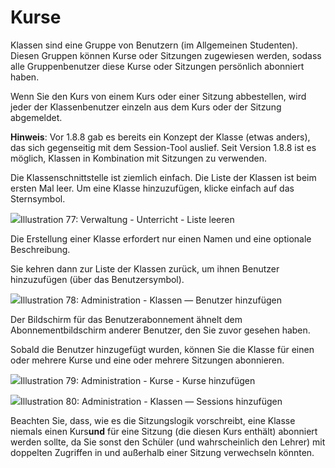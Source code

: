 # Kurse

Klassen sind eine Gruppe von Benutzern \(im Allgemeinen Studenten\). Diesen Gruppen können Kurse oder Sitzungen zugewiesen werden, sodass alle Gruppenbenutzer diese Kurse oder Sitzungen persönlich abonniert haben.

Wenn Sie den Kurs von einem Kurs oder einer Sitzung abbestellen, wird jeder der Klassenbenutzer einzeln aus dem Kurs oder der Sitzung abgemeldet.

**Hinweis**: Vor 1.8.8 gab es bereits ein Konzept der Klasse \(etwas anders\), das sich gegenseitig mit dem Session-Tool auslief. Seit Version 1.8.8 ist es möglich, Klassen in Kombination mit Sitzungen zu verwenden.

Die Klassenschnittstelle ist ziemlich einfach. Die Liste der Klassen ist beim ersten Mal leer. Um eine Klasse hinzuzufügen, klicke einfach auf das Sternsymbol.

![](../../.gitbook/assets/graficos93%20%284%29.png)Illustration 77: Verwaltung - Unterricht - Liste leeren

Die Erstellung einer Klasse erfordert nur einen Namen und eine optionale Beschreibung.

Sie kehren dann zur Liste der Klassen zurück, um ihnen Benutzer hinzuzufügen \(über das Benutzersymbol\).

![](../../.gitbook/assets/graficos94%20%284%29.png)Illustration 78: Administration - Klassen — Benutzer hinzufügen

Der Bildschirm für das Benutzerabonnement ähnelt dem Abonnementbildschirm anderer Benutzer, den Sie zuvor gesehen haben.

Sobald die Benutzer hinzugefügt wurden, können Sie die Klasse für einen oder mehrere Kurse und eine oder mehrere Sitzungen abonnieren.

![](../../.gitbook/assets/graficos95%20%283%29.png)Illustration 79: Administration - Kurse - Kurse hinzufügen

![](../../.gitbook/assets/graficos96%20%283%29.png)Illustration 80: Administration - Klassen — Sessions hinzufügen

Beachten Sie, dass, wie es die Sitzungslogik vorschreibt, eine Klasse niemals einen Kurs**und** für eine Sitzung \(die diesen Kurs enthält\) abonniert werden sollte, da Sie sonst den Schüler \(und wahrscheinlich den Lehrer\) mit doppelten Zugriffen in und außerhalb einer Sitzung verwechseln könnten.

